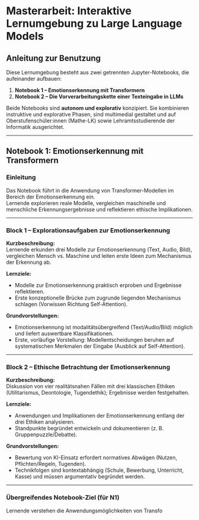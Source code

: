 # Masterarbeit: Interaktive Lernumgebung zu Large Language Models

## Anleitung zur Benutzung

Diese Lernumgebung besteht aus zwei getrennten Jupyter-Notebooks, die aufeinander aufbauen:  
1. **Notebook 1 – Emotionserkennung mit Transformern**  
2. **Notebook 2 – Die Vorverarbeitungskette einer Texteingabe in LLMs**

Beide Notebooks sind **autonom und explorativ** konzipiert. Sie kombinieren instruktive und explorative Phasen, sind multimedial gestaltet und auf Oberstufenschüler:innen (Mathe-LK) sowie Lehramtsstudierende der Informatik ausgerichtet.

---

## Notebook 1: Emotionserkennung mit Transformern

### Einleitung
Das Notebook führt in die Anwendung von Transformer-Modellen im Bereich der Emotionserkennung ein.  
Lernende explorieren reale Modelle, vergleichen maschinelle und menschliche Erkennungsergebnisse und reflektieren ethische Implikationen.

---

### **Block 1 – Explorationsaufgaben zur Emotionserkennung**

**Kurzbeschreibung:**  
Lernende erkunden drei Modelle zur Emotionserkennung (Text, Audio, Bild), vergleichen Mensch vs. Maschine und leiten erste Ideen zum Mechanismus der Erkennung ab.

**Lernziele:**
- Modelle zur Emotionserkennung praktisch erproben und Ergebnisse reflektieren.  
- Erste konzeptionelle Brücke zum zugrunde liegenden Mechanismus schlagen (Vorwissen Richtung Self-Attention).

**Grundvorstellungen:**
- Emotionserkennung ist modalitätsübergreifend (Text/Audio/Bild) möglich und liefert auswertbare Klassifikationen.  
- Erste, vorläufige Vorstellung: Modellentscheidungen beruhen auf systematischen Merkmalen der Eingabe (Ausblick auf Self-Attention).

---

### **Block 2 – Ethische Betrachtung der Emotionserkennung**

**Kurzbeschreibung:**  
Diskussion von vier realitätsnahen Fällen mit drei klassischen Ethiken (Utilitarismus, Deontologie, Tugendethik); Ergebnisse werden festgehalten.

**Lernziele:**
- Anwendungen und Implikationen der Emotionserkennung entlang der drei Ethiken analysieren.  
- Standpunkte begründet entwickeln und dokumentieren (z. B. Gruppenpuzzle/Debatte).

**Grundvorstellungen:**
- Bewertung von KI-Einsatz erfordert normatives Abwägen (Nutzen, Pflichten/Regeln, Tugenden).  
- Technikfolgen sind kontextabhängig (Schule, Bewerbung, Unterricht, Kasse) und müssen argumentativ begründet werden.

---

### **Übergreifendes Notebook-Ziel (für N1)**  
Lernende verstehen die Anwendungsmöglichkeiten von Transfo
